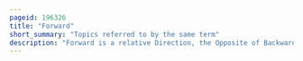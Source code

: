 ```yaml
---
pageid: 196326
title: "Forward"
short_summary: "Topics referred to by the same term"
description: "Forward is a relative Direction, the Opposite of Backward."
---
```

